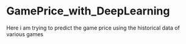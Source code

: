 # GamePrice_with_DeepLearning
Here i am trying to predict the game price using the historical data of various games
